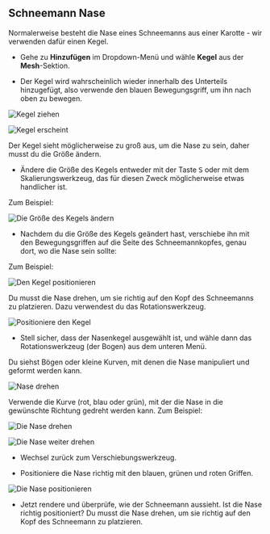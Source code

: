 ## Schneemann Nase

Normalerweise besteht die Nase eines Schneemanns aus einer Karotte - wir verwenden dafür einen Kegel.

+ Gehe zu **Hinzufügen** im Dropdown-Menü und wähle **Kegel** aus der **Mesh**-Sektion.

+ Der Kegel wird wahrscheinlich wieder innerhalb des Unterteils hinzugefügt, also verwende den blauen Bewegungsgriff, um ihn nach oben zu bewegen.

![Kegel ziehen](images/blender-drag-cone-1.png)

![Kegel erscheint](images/blender-drag-cone-2.png)

Der Kegel sieht möglicherweise zu groß aus, um die Nase zu sein, daher musst du die Größe ändern.

+ Ändere die Größe des Kegels entweder mit der Taste <kbd>S</kbd> oder mit dem Skalierungswerkzeug, das für diesen Zweck möglicherweise etwas handlicher ist.

Zum Beispiel:

![Die Größe des Kegels ändern](images/blender-resize-cone.png)

+ Nachdem du die Größe des Kegels geändert hast, verschiebe ihn mit den Bewegungsgriffen auf die Seite des Schneemannkopfes, genau dort, wo die Nase sein sollte:

Zum Beispiel:

![Den Kegel positionieren](images/blender-position-cone-2.png)

Du musst die Nase drehen, um sie richtig auf den Kopf des Schneemanns zu platzieren. Dazu verwendest du das Rotationswerkzeug.

![Positioniere den Kegel](images/rotate-tool.png)

+ Stell sicher, dass der Nasenkegel ausgewählt ist, und wähle dann das Rotationswerkzeug (der Bogen) aus dem unteren Menü.

Du siehst Bögen oder kleine Kurven, mit denen die Nase manipuliert und geformt werden kann.

![Nase drehen](images/blender-rotate-nose-tool.png)

Verwende die Kurve (rot, blau oder grün), mit der die Nase in die gewünschte Richtung gedreht werden kann. Zum Beispiel:

![Die Nase drehen](images/blender-rotate-cone-1.png)

![Die Nase weiter drehen](images/blender-rotate-cone-2.png)

+ Wechsel zurück zum Verschiebungswerkzeug.

+ Positioniere die Nase richtig mit den blauen, grünen und roten Griffen.

![Die Nase positionieren](images/blender-rotate-cone-3.png)

+ Jetzt rendere und überprüfe, wie der Schneemann aussieht. Ist die Nase richtig positioniert? Du musst die Nase drehen, um sie richtig auf den Kopf des Schneemann zu platzieren.